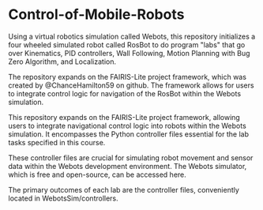 # Control-of-Mobile-Robots

Using a virtual robotics simulation called Webots, this repository initializes a four wheeled simulated robot called RosBot to do program "labs" that go over Kinematics, PID controllers, Wall Following, Motion Planning with Bug Zero Algorithm, and Localization. 

The repository expands on the FAIRIS-Lite project framework, which was created by @ChanceHamilton59 on github. The framework allows for users to integrate control logic for navigation of the RosBot within the Webots simulation.




This repository expands on the FAIRIS-Lite project framework, allowing users to integrate navigational control logic into robots within the Webots simulation. It encompasses the Python controller files essential for the lab tasks specified in this course.

These controller files are crucial for simulating robot movement and sensor data within the Webots development environment. The Webots simulator, which is free and open-source, can be accessed here.

The primary outcomes of each lab are the controller files, conveniently located in WebotsSim/controllers.

